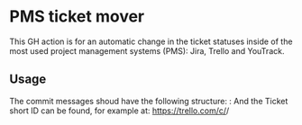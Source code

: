 # PMS ticket mover

This GH action is for an automatic change in the ticket statuses inside of the most used project management systems (PMS): Jira, Trello and YouTrack.

## Usage
The commit messages shoud have the following structure:
<TicketShortID>: <Commit description>
And the Ticket short ID can be found, for example at:
https://trello.com/c/<TicketShortId>/<Title slug>
In the workflow definition:
``` yaml
steps:
    - name: move_ticket
      uses: github.com/oadiazp/pms_ticket_mover@master
      with:
        pms: trello # The PMS that you want to use
        desired_status: 5fb1913148595a037c1817ad # Destination Trello list ID you can get it from Trello API
        trello_token: "${{ secrets.TRELLO_TOKEN }}" # Trello token: https://trello.com/app-key
        trello_app_key: "${{ secrets.TRELLO_APP_KEY }}" # Trello App Key: https://trello.com/app-key
```
